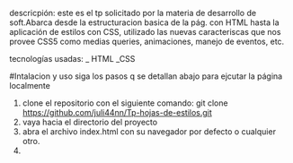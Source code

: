 descricpión: 
  este es el tp solicitado por la materia de desarrollo de soft.Abarca desde la estructuracion basica de la pág. con HTML hasta la aplicación de estilos con CSS, utilizado
  las nuevas caracteriscas que nos provee CSS5 como medias queries, animaciones, manejo de eventos, etc.

tecnologías usadas:
  _ HTML
  _CSS

#Intalacion y uso 
  siga los pasos q se detallan abajo para ejcutar la página localmente
  1. clone el repositorio con el siguiente comando:
       git clone https://github.com/juli44nn/Tp-hojas-de-estilos.git
  2. vaya hacia el directorio del proyecto
  3. abra el archivo index.html con su navegador por defecto o cualquier otro.
  4. 
     
